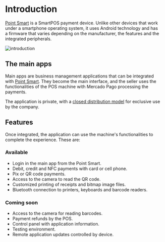 # Introduction

[Point Smart](/developers/en/docs/mp-point/landing) is a SmartPOS payment device. Unlike other devices that work under a smartphone operating system, it uses Android technology and has a firmware that varies depending on the manufacturer, the features and the integrated peripherals.

![introduction](/main-apps/introduction-all.png)

## The main apps

Main apps are business management applications that can be integrated with [Point Smart](/developers/en/docs/mp-point/landing). They become the main interface, and the seller uses the functionalities of the POS machine with Mercado Pago processing the payments.

The application is private, with a [closed distribution model](/developers/en/docs/main-apps/distribution) for exclusive use by the company.

## Features

Once integrated, the application can use the machine's functionalities to complete the experience. These are:

### Available

- Login in the main app from the Point Smart.
- Debit, credit and NFC payments with card or cell phone.
- Pix or QR code payments.
- Access to the camera to read the QR code.
- Customized printing of receipts and bitmap image files.
- Bluetooth connection to printers, keyboards and barcode readers.

### Coming soon

- Access to the camera for reading barcodes.
- Payment refunds by the POS.
- Control panel with application information.
- Testing environment.
- Remote application updates controlled by device.